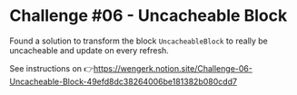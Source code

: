 # Challenge #06 - Uncacheable Block

Found a solution to transform the block `UncacheableBlock` to really be uncacheable and update on every refresh.

See instructions on 👉https://wengerk.notion.site/Challenge-06-Uncacheable-Block-49efd8dc38264006be181382b080cdd7

